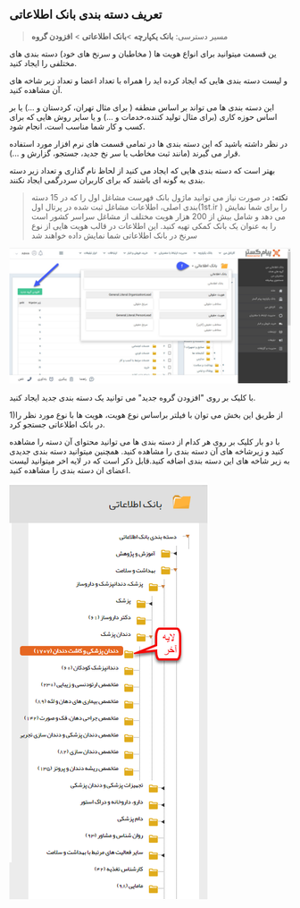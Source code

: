 ## تعریف دسته بندی بانک اطلاعاتی 

> مسیر دسترسی:  **بانک یکپارچه** >**بانک اطلاعاتی** > **افزودن گروه** 

ین قسمت میتوانید برای انواع هویت ها ( مخاطبان و سرنخ های خود) دسته بندی های مختلفی را ایجاد کنید.

و لیست دسته بندی هایی که ایجاد کرده اید را همراه با تعداد اعضا و تعداد زیر شاخه های آن مشاهده کنید.

این دسته بندی ها می تواند بر اساس منطقه ( برای مثال تهران، کردستان و ...) یا بر اساس حوزه کاری (برای مثال تولید کننده،خدمات و ...) و یا سایر روش هایی که برای کسب و کار شما مناسب است، انجام شود.

در نظر داشته باشید که این دسته بندی ها در تمامی قسمت های نرم افزار مورد استفاده قرار می گیرند (مانند ثبت مخاطب یا سر نخ جدید، جستجو، گزارش و ...).

بهتر است که دسته بندی هایی که ایجاد می کنید از لحاظ نام گذاری و تعداد زیر دسته بندی به گونه ای باشند که برای کاربران سردرگمی ایجاد نکنند.

> **نکته:** در صورت نیاز می توانید ماژول بانک فهرست مشاغل اول را که در 15 دسته بندی اصلی، اطلاعات مشاغل ثبت شده در پرتال اول(1st.ir ) را برای شما نمایش می دهد و شامل بیش از 200 هزار هویت مختلف
از مشاغل سراسر کشور است را به عنوان یک بانک کمکی تهیه کنید. این اطلاعات در قالب هویت هایی از نوع سرنخ در بانک اطلاعاتی شما نمایش داده خواهند شد

![](JobsForFirst.jpg)

با کلیک بر روی "افزودن گروه جدید" می توانید یک دسته بندی جدید ایجاد کنید.

1)از طریق این بخش می توان  با فیلتر براساس نوع هویت، هویت ها با نوع مورد نظر را در بانک اطلاعاتی جستجو کرد.

 با دو بار کلیک بر روی هر کدام از دسته بندی ها می توانید محتوای آن دسته را مشاهده کنید و زیرشاخه های آن دسته بندی را مشاهده کنید. همچنین میتوانید دسته بندی جدیدی به زیر شاخه های این دسته بندی اضافه کنید.قابل ذکر است که در لایه اخر میتوانید لیست اعضای ان دسته بندی را مشاهده کنید.
 
 ![](bank1.jpg)
 
 